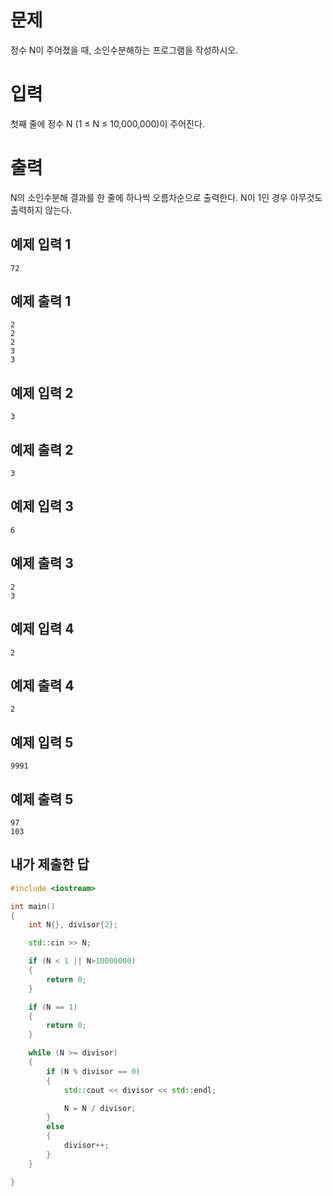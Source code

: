 문제
=========
정수 N이 주어졌을 때, 소인수분해하는 프로그램을 작성하시오.

입력
=========
첫째 줄에 정수 N (1 ≤ N ≤ 10,000,000)이 주어진다.

출력
=========
N의 소인수분해 결과를 한 줄에 하나씩 오름차순으로 출력한다. N이 1인 경우 아무것도 출력하지 않는다.

예제 입력 1 
--------
```
72
```
예제 출력 1
---------
```
2
2
2
3
3
```
예제 입력 2 
-------
```
3
```
예제 출력 2 
-------
```
3
```
예제 입력 3 
--------
```
6
```
예제 출력 3 
---------
```
2
3
```
예제 입력 4
-------
``` 
2
```
예제 출력 4
-------
```
2
```
예제 입력 5 
--------
```
9991
```
예제 출력 5 
---------
```
97
103
```

내가 제출한 답
----------
```cpp
#include <iostream>

int main()
{
	int N{}, divisor{2};

	std::cin >> N;

	if (N < 1 || N>10000000)
	{
		return 0;
	}

	if (N == 1)
	{
		return 0;
	}

	while (N >= divisor)
	{
		if (N % divisor == 0)
		{
			std::cout << divisor << std::endl;

			N = N / divisor;
		}
		else
		{
			divisor++;
		}
	}

}
```
